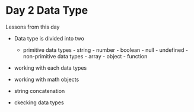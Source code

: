 # Day 2 Data Type

Lessons from this day<br />

- Data type is divided into two

  - primitive data types - string - number - boolean - null - undefined
    -non-primitive data types - array - object - function

- working with each data types
- working with math objects
- string concatenation
- ckecking data types

